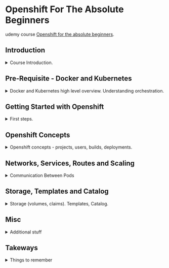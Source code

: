 <!--
// cSpell:ignore Mesos LACP
 -->

# Openshift For The Absolute Beginners

udemy course [Openshift for the absolute beginners](https://www.udemy.com/course/learn-openshift/).

## Introduction

<details>
<summary>
Course Introduction.
</summary>

### Introduction to Openshift

high level overview

Openshift is **Redhat**'s open source container platform, platform as a service.

- IaaS - Infrastructure as a service
- PaaS - Platform as a service
- SaaS - Software as a service

four different flavours:

1. Openshift Origin - open source application container platform.
2. Openshift Online - pulbic application development hosting service.
3. Openshift Dedicated - managed private cluster on AWS/Google clouds.
4. Openshift Enterprise - On-Premise private PaaS.

this course will mostly work with openshift origin.

> "**Openshift Origin** is based on top of Docker containers and the Kubernetes cluster manager, with added developer and operational centric tools that enable rapid application development, deployment and lifecycle management."

Openshift adds tools and support on top of Kubernetes clusters, with built in integrations for easier manager.

- source code manager (like github)
- pipeline
- registry
- software defined networking
- api-centric
- governance (access management)

</details>

## Pre-Requisite - Docker and Kubernetes

<details>
<summary>
Docker and Kubernetes high level overview. Understanding orchestration.
</summary>

Kubernetes = Containers + Orchestration

### Docker Overview

Docker is the most popular container technology.

- Hardware
- OS
- Libraries and Dependencies

complex software architecture requires a lot of diffrent services, such as a webserver, databases, messaging and so on. each service might need different versions, and those dependencies might conflict. and depending on how the software will be deployed, there might be other issues, this is called **the matrix from hell**.

there are problems with onboarding new developers, and each environment (development, testing, production) can also add complexity.

Containers allow us to package the dependencies for each part of the service, and run it independently, no matter the machine.

containers are separated environments that run isolated process, similar to a VM, but lightweight, as they share the underlying kernel.

containers are layered, each layer has the additional parts of the image. we can't run an windows container on a linux engine, but it doesn't matter so much, because the point of containers is to run applications, not to virtualize a machine. this is why containers are light weight compared to virtual machines. starting a container takes seconds, as opposed to minutes in virtual machines.

containers share more resources between one another as opposed to virtual machines.

docker registry - docker hub, which stores images for applications.

we can run many instances of the same image.

```sh
docker container run ansible
docker container run mongodb
docker container run redis
docker container run nodejs
```

Containers vs Image:

Images are used to create containers. an image is a blueprint, while the container is the instance of the application, each container with it's own "file system" layer.

images can be run on any container engine,and it will run the same no matter if it's done on the developer machine or by the operation teams.

### Kubernetes Overview

once we have images and containers, we can move on the orchastration, this matters when we have containers which are dependent on one another and must interact with one another, or when we need to scale up the amount of services to handle higher volume of requests.

Orchestration technologies:

- Docker Swarm
- Kubernetes
- Mesos

docker swarm is easy to set up and get started, Mesos is advanced and hard to learn, while kubernetes is very popular. all cloud providers support kubernetes.

kubernetes allows durability (highly available), scalability, ease of usage (load balancing). we can use kubernetes to run many nodes and even more containers with a declarative approach and configuration files.

</details>

## Getting Started with Openshift

<details>
<summary>
First steps.
</summary>

### Openshift - Architecture Overview

Openshift uses kubernetes as the base layer, with containers and images. it leverages the deployments,pods and services.

openshift can be configured to pull images from a public registry like docker hub, or use the Openshift Container Registry (OCR).

openshift comes with a management web console that allows users to manage the cluster.

the etcd key-value datastore.

nodes - worker and master nodes.

### Openshift - Setup

setting up openshift:

- on premise
- using public/private cloud

- all in one - master and worker node on the same machine, used for development.
- single master, multiple worker nodes
- highly available with many master and many workers.

minishift is an easy way to get started with openshift on a local machine. it bundles the kubernetes, etcd and openshift into a single ISO image that we can use. we can run it as an image on a virtual machine such as virtual box or vmware.

minishift uses the openshift origin configuration.

### Setup VirtualBox

setting up virtual box.deploying an ubuntu machine on it. we go to the [virtualBox website](https://www.virtualbox.org/), download the file and run it.

we click <kbd>next</kbd> in the wizard to install it. now we open the manager interface. we get an image from [OsBoxes website](https://www.osboxes.org/), we choose ubuntu and download the image to our computer. we open the zipped file and extract a _.vdi_ file.

in the management window, we click <kbd>new</kbd> and give the machine a name, and then we decide the type and version (linux release,32 and 64 bit options).

if we don't see the 64 bit option, we might need to enable the virtualization in the bios.

we choose the memory resource and give the machine some diskspace. then <kbd>browse</kbd> to choose the image we downloaded. before powering it up, we click <kbd>settings</kbd> and under _network_ we set the network type from **NAT** to **bridge**. we can also take a snapshot of the machine before starting.

the username and the password are provided for us when we download the image in osBoxes website.
in the machine we open the terminal and check our ip and make sure we can ssh into the virtual machine.

```sh
ipconfig
service ssh status
sudo apt-get update
apt-get install openssh-server
service ssh status
```

now we try to shh into the virtual machine, so from the host machine.

#### Demo - OpenShift Setup with Minishift

we download the minishift utility, we choose a proper version,place it in the same drive tha has the virtual box installed, and run the executable with the correct driver. this causes the whole process to start a vm with the minishift image.

```sh
minishift.exe start --vm-driver virtualbox
```

once it's done downloading and setting up, we will see the ip address for the web management console, and some credentials which explain how to login.

### Management - Web, CLI and REST API

we will start by looking at the ways to interact with the openshift cluster

- web console - the public ip address
- command line interface - with the openshift client
- rest api - used for integrations

we can start with the web console, we can start services and container, and set up projects.

the openshift client cli comes pre-packaged with the minishift.

```sh
oc login -u <username> -p <password>
oc logout
```

we can do rest api calls, but we need to provide an authorization header, the token is a unique key which we can get and is valid for 24 hours.

```sh
oc whoami -t #token
curl https://localhost:8443/oapi/v1/users \
    -H "Authorization: Bearer <Token>"
```

#### Demo - Openshift Management

a bit more about the webconsole and the cli.

the first page is a catalog, which allows us to quickly deploy applications wit a wizard, or to create a ci/cd pipeline. we can also create projects and configure the build/deployment and monitoring tools.

for the cli, we have the `oc` client.

```sh
minishift oc-env # get a command to set the path
SET PATH=C:\Users\usr\.minishift\cache\oc\v3.9.0\windows;%PATH% # add oc to the path
os login -u system:adming #login

oc status #
oc project <project_name> #move between projects
```

curl

```sh
oc whoami -t #token
curl https://192.168.99.102:8443/oapi/v1/projects \
    -H "Authorization: Bearer <Token>"
```

</details>

## Openshift Concepts

<details>
<summary>
Openshift concepts - projects, users, builds, deployments.
</summary>

### Projects and Users

a cluster can hold hundred of pods and containers, with many services and endpoints.

projects are a way to separate the resources, it's an isolated part inside the same environment, projects are built on top of kubernetes namespaces, and adds to it more isolation and grouping.

three types of users

- regular users (developers)
- system users - system:admin, system:master,
- service accounts - enabling communications inside the project, have the prefix system:service prefix.

openshift comes with an OAuth server. the configuration for it can be found at "/etc/openshift/master/master-config.yaml" file.

#### Demo - Projects and Users

```sh
oc login -u system:admin
oc get projects
oc get users
```

we can't log into the web console with the system admin users right away, we first need to create a user and give him the proper permissions.

```sh
oc adm add-cluster-role-to-user cluster-admin administrator user
```

now this user can see all the projects (including the ones that were configured by minishift).

### Builds and Deployments

we want to add an application to our project, we integrate source code management services such as github into Openshift.

when we add an application, we must specify the repository location, the build job is created automatically (clones the repository and builds an image), and it's pushed into a openshift repository.

a successful build also triggers an Openshit deployment, which is similar, but not the same as kubernetes deployment.

kubernetes deployment:

```yaml
apiVersion: apps/v1
kind: Deployment
```

openshift deployment:

```yaml
apiVersion: apps.openshift.io/v1
kind: DeploymentConfig
```

adding an application does all the steps:

> 1. Create Build
> 2. Download Source
> 3. Build Image
> 4. Push to Repository
> 5. Deploy

#### Demo - Deploy an Application

an example of deploying a simple application on the Openshift origin. we start with the openshift console, and a gitlab repository with two files: "app.py" and "requirements.txt".

we create a new project, select it, click <kbd>Browse Catalog</kbd>, choose python, and fill in the details in the wizard, the name of the application and the source code path.

now we move to the **overview** tab, and see that the deployment is in process. we can then move to the **builds** tab, to see the build pipeline in process. once it finished, we can see the deployment again and get the public ip address.

### Builds

build strategies and build configurations.

strategies:

- Docker Build
- Source To Image (S2I)

imagine we have this simple python app, built with the Flask framework.

```py
import os
from flask import Flask
app = Flask(__name__)

@app.route('/')
def main():
  return "Welcome"

@app.route('/how are you')
def hello():
  return "I am good, how about you?"

if __name__ == "__main__":
  app.run(host="0.0.0.0", port=8080)
```

kubernetes expects a docker image, so we need the configration to build it. manually, the dockerfile would look like this. this is the **Docker Build Strategy**

```docker
FROM ubuntu:16.04

RUN apt-get update && apt-get install -y python python-pip

RUN pip install flask

COPY app.py /opt/

ENTRYPOINT FLASK_APP=/opt/app.py flask run --host=0.0.0.0
```

the other strategy is **Source To Image Strategy**, which skips the manual docker file. and uses pre-built configurations.

we can also build artifacts, like library files, with the **Custom Build** option.

the internal registry is located at the address of "172.30.1.1:5000", we can use **Image Streams** to map images at registries to images used by the applications, this uses the image sha, so even if the image at the source changes, the original image is still used.

in the web console, we can see the Build configuration, and under the <kbd>Actions</kbd> button, we can view the build configuration yaml and see how it relates to the other fields/

```yaml
kind: "BuildConfig"
apiVersion: "v1"
metadate:
  name: "simple-webapp"
spec:
  runPolicy: "Serial"
  triggers:
    - type: "GitHub"
      github:
        secret: "<>"
    - type: "Generic"
      generic:
        secret: "<>"
    - type: "ImageChange"
  source:
    git:
      uri: "https://github.com/mmushad/simple-webapp-flask.git"
  strategy:
    type: Source
    sourceStrategy:
      from:
        kind: "ImageStreamTag"
        name: "python:3.6"
  output:
    to:
      kind: "ImageStreamTag"
      name: "simple-webapp:latest"
```

and to a docker file build strategy, we modify this file

```yaml
kind: "BuildConfig"
apiVersion: "v1"
metadate:
  name: "simple-webapp-docker" #changed
spec:
  runPolicy: "Serial"
  triggers:
    - type: "GitHub"
      github:
        secret: "<>"
    - type: "Generic"
      generic:
        secret: "<>"
    - type: "ImageChange"
  source:
    git:
      uri: "https://github.com/mmushad/simple-webapp-docker.git" #dockerfile
  strategy:
    type: Docker
    dockerStrategy:
      from:
        kind: "DockerImage"
        name: "ubuntu:16.04"
  output:
    to:
      kind: "ImageStreamTag"
      name: "simple-webapp:latest"
```

to add this configuration, we click <kbd>Add To Project</kbd> and then <kbd>Import</kbd>, and now we will have two configurations.

#### Demo - Builds

in the web console, we choose a project and an application, and view the build configuration. we can also see the web hooks/triggers, add environment variables and view events.

now we do the same process as before, in this example we create the docker file. we also create a new ImageStream tag, we create it under the <kbd>Images</kbd> tab, and duplicating the existing json and changing the name.

#### Coding Exercises: Builds

```yaml
apiVersion: build.openshift.io/v1
kind: BuildConfig
metadata:
  name: my-build-config
spec:
  runPolicy: Serial
  source:
    git:
      ref: master
      uri: https://github.com/mmumshad/simple-webapp-docker
    type: Git
  strategy:
    dockerStrategy:
    type: Docker
  output:
    to:
      kind: ImageStreamTag
      name: simple-webapp-docker:latest
  triggers:
    - type: ConfigChange
```

### Build Triggers

so far, we've initiated builds in a manual way, but in CI-CD cycles, we want to have automated builds. this means that when the source code is changed, then a new version of the application is built using the new code.

this is done by using webhooks, which are triggered when an evert (code change) happens, and they notify a diffrent service.

in github, we can look the <kbd>settings</kbd> tab, choose <kbd>webhooks</kbd> and then paste the url from the build configuration details.

we just need to make sure that github and openshift can talk to one another, they need to belong to the same network!

#### Demo - Build Triggers

adding a webhook, there are some defaults, but we can create more, under <kbd>Actions</kbd>, in **triggers** and we select **gitlab** as the type, and we create a new secret. once created, we get a url that we can paste into gitlab.

we might need to allow requests to local network if our openshift isn't public.

### Deployments

deployment in OS are similar to kubernetes deployments.

in kubernetes, the smallest unit is a pod (which contains one or more containers), next up is the replica-set, which is a set of pods. another level up is the deployment, which controls life time and updating.

in openshift, we can view the deployments under the applications tab in our project. the deployment uses the build configuration. it has the number of replicas and the deployment strategy (such as rolling update). just like builds, we can set deployment manually or by a trigger, and it is configured out of the box to run when the source code changes.

we can configure the deployment at a yaml file or with a wizard. we can rollback to previous deployments.

strategies:

- Recreate - destroy all, deploy all new.
- Rolling Update - destroy one, deploy one.
- Blue Green Update - deploy all, route to new, destroy old.
- AB deployment - splitting traffic between versions.

```sh
oc rollout latest dc/simple-webapp-docker
oc rollout history dc/simple-webapp-docker
oc rollout undo dc/simple-webapp-docker
```

#### Demo - Deployments

in the web management, we add a deployment, we click the <kbd>learn more</kbd> link to get a template for a deploymentConfig yaml.

we modify is and update the triggers. we click <kbd>add to project</kbd> and import the configuration file and fix any issues with the file.

we update the source code in the version control, which triggers a build, which triggers a deployment.

</details>

## Networks, Services, Routes and Scaling

<details>
<summary>
Communication Between Pods
</summary>

Kubernetes cluster are composed of nodes (master and workers), which run pods. the pods might need to communicate with one another, which means they must be on the same network, and have a unique IP address which they can access.

openshift uses SDN - Software Defined Network, which is a virtual network, an overlay network.

Open vSwitch:

- VLAN Tagging
- Trunking
- LACP
- Port Mirroring

the default id for this overlay network is _10.128.0.0/14_, where each node has a unique subnet

- _10.128.0.0/23_
- _10.128.2.0/23_
- _10.128.4.0/23_

if we want to see the ip addresses.
`oc get pods -o wide`

but those ips aren't set int stone, if a pod goes down, it will come back with a differnet ip. Openshift comes with a builtin DNS, based on SkyDns.

SDN plugins:

- **ovs-subnet** - connects all pods in the cluster (across all projects)
- **ovs-multitenant** - virtual network for each project.

there is also support for other plugins. if we want external connectivity, we use services and routes.

### Services and Routes

services are a way to connect pods with one another, rather than using ip addresses or dns name, we have the service which acts as a load balancer. we can use services to connect between pods internally, between the outside world and our pods, and our pods can connect to other sites/services.

each service has an ip address and DNS entry, there is an internal ip assigned, which is called **cluster IP**. services are linked to pods by using **selectors**. there are also the service ports and the target port.

to connect the service to the outside world, we use **Routes**, which act as a proxy. routes uses load balancing strategies, such as

- source - (default strategy) - always matching the same external ip to the same target, making it a _sticky session_.
- roundrobin - each connection is routed to the next target.
- leastconn - a connection is routed to the least used backend target.

we can configure SSL connection in the **security section**, we can configure http/https access, certificates, and configure a/b routing.

#### Demo - Services and Routes

in the web console, we take an example service file from the _learn more_ link, and we'll start editing it.

```yaml
apiVersion: v1
kind: Service
metadata:
  name: simple-webapp-docker
spec:
  selector:
    deployment: simple-webapp-docker
  ports:
    - name: 8080-tcp
      port: 8080
      targetPort: 8080
      protocol: TCP
```

now we import the file, and create the service, and we see the ip address. we can use the internal ip (ClusterIP) to access the pod from inside the cluster, but if we want to access it from outside, we need to create a **route**.

we fill in the details, if we want to use an exiting DNS, we need to have it set up to forward to the openshift route.

we can make a change to the application code and have the end-to-end cycle start again.

### Scaling

deployment controller -> replication controller.

the number of pods (replications) is controlled by the replication contoller. we can change it in the yaml file or in the web console.

#### Demo - Scaling

in the web management console.

we start a new application, which has a random colored background. we create a new projects, a new application, a new deployment. we can increase the number of pods by clicking the up arrow in the application page. this creates a new pod, which is managed by the same service, each access to the website is done by the service controller.

by default, the load balancing strategy uses the stickySession strategy, which means that the same client (browser) will always be directed to the same instance of the application.

we can change this by using a different load balancing strategy, such as round robin, and by disabling the cookies.

</details>

## Storage, Templates and Catalog

<details>
<summary>
Storage (volumes, claims). Templates, Catalog.
</summary>

### Storage

docker containers are meant to be ephemeral, and aren't supposed to hold data over time. if we wish the data to remain, we need to use persistent volumes.

openshift uses the same Kubernetes plugins to persist data and add storage to the cluster. we have persistant volumes and persistant volumes claims.

<kbd>Create Storage</kbd>

access modes:

- Single User (RWO)- read and write to a single user.
- Shared Access (RWX) - read and write for multiple users.
- Read Only (ROX) - read only for multiple users.

we give the volume a name and a size. and then we can add the storage to a pod.

#### Demo - Storage

we have a program that reads a file from a storage, so we need to provide a volume claim to make the pods able to access this file.

<kbd>Create Storage</kbd>, and then in the deployment configuration, we select <kbd>add Storage</kbd> and select our new volume.

in the example, the data is shared across multiple instances of the application. they can all see the changes done by the others.

### Example Voting Application Introduction

microservice architecture using a simple application, the voting application sample.

- voting-app
- in-memory DB (redis)
- worker (.Net)
- db (Postgres SQL)
- results-app (node JS)

we have different services and different programs in our deployment.

#### Demo - Deploy Example Voting Application on Openshift

now in openshift.

we create a new project. and now start deploying appliication. we take the template from github, copy it to a file and import it, so now we can use the redis template. we use the deafult values and set up a password. we next move to the python frontend application, we again use the default option. we need to pass the REDIS password as an environment variable.

we now move to the results side, a postgres SQL database and a node JS results page. for now we use environment variables, but in real life scenarios, we should use secrets. we also change the default port to 8080.

the final part is to deploy the worker application. this time we will use a docker-build strategy, we edit the yaml file and change the strategy. we can see the changes in the log of the application.

### Templates and Catalog

the catalog consists of the known applications that openshift knows how to handle, if we look at the **Django + Postgres SQL** option:

- image stream
- Build
- Deployment (application)
- Deployment (database)
- service (port 5432)
- secret (database credentials)
- Route
- Additional User Parameters

this is a template, it contains data about deploying a stack.

```yaml
apiVersion: v1
kind: Template
metadata:
  name: custom-app
objects:
  - apiVersion: v1
    kind: Secret
    #more fields
  - apiVersion: v1
    kind: Service
    #more fields
  - apiVersion: v1
    kind: Service
    #more fields
  - apiVersion: v1
    kind: Route
    #more fields
  - apiVersion: v1
    kind: BuildConfig
    #more fields
  - apiVersion: v1
    kind: DeploymentConfig
    #more fields
  - apiVersion: v1
    kind: DeploymentConfig
    #more fields
  - apiVersion: v1
    kind: ImageStream
    #more fields
parameters:
  - displayName: "Namespace"
    name: "NAMESPACE"
```

we can now create this template as a catalog item by running the openshift command
`oc create -f template-config.yml`.

#### Demo - Create a custom Catalog

we want to take the voting application and make it into a template / catalog item.

_example-coting-app-template.yml_
now we start copying the templates for all of the app components, we clear the unneeded parts. we start with the secrets, which are the passwords fot the postgres and redis databases.

```yml
apiVersion: v1
kind: Template
metadata:
  creationTimeStamp: null
  name: example-voting-app-template
objects:
  - apiVersion: v1
    kind: Secret
    data:
      database-name: db
      database-password: <> #postgres password
      database-user: postgres_user
    metadata:
      name: db
  - apiVersion: v1
    kind: Secret
    data:
      database-password: <> #redis_password
    metadata:
      name: redis
```

we do the same with the build configuration, and then the image streams configurations, we have 5 deployment configurations which we need to include. the next part is the services yaml files. and finally the routes.

we need to provide the namespace, because we can't add templates to the default namespace.

`oc create -f example-coting-app-template.yml -n someNameSpace`

we could also make things more complex by requesting parameters from the user in the wizard.

</details>

## Misc

<details>
<summary>
Additional stuff
</summary>

### Yaml

yaml is a file format, like xml and json. it is used to represent data, these three files represent the same data.

xml

```xml
<Servers>
  <Server>
    <name>Server1</name>
    <owner>John</owner>
    <created>12232012</created>
    <status>active</status>
  </Server>
</Servers>
```

json

```json
{
  "Servers": [
    {
      "name": "Server1",
      "owner": "John",
      "created": 12232012,
      "status": "active"
    }
  ]
}
```

yaml

```yaml
Servers:
  - name: Server1
    owner: John
    created: 12232012
    status: active
```

yaml uses key-value pairs, the format is\
`<key>: <value>`

where the space after `:` matters.

we can have arrays/list with the `-` to indicate elements, or inner dictionaries/maps. the indentation matters, elements at the same level must algin.

```yaml
Fruits:
  - Oranage
  - Apple
  - Banana

Banana:
  Calories: 105
  Fat: 0.4 g
  Carbs: 27 g
```

we can either have a value or a inner object (list/map), not both.

we can have nested elements, lists inside dictionaries, and so one.

**Dictionary vs List vs List of Dictionaries**

to store information on a single object, we use a dictionary. for many elements of the same type, we use a list.

```yaml
listExample:
  - element1
  - element2
  - element3

listOfDictionaries:
  - Key1: Value1
    Key2: Value2
  - Key1: Value3
    Key2: Value4
  - Key1: Value5
    Key2: Value6
```

dictionaries are unordered, while lists are ordered. dictionaries with the same proprties are identical if the values are the same, but lists aren't identical if the elements are identical, but not in the same values.

#### Yaml Exercise

```yaml
Fruit: Apple
Drink: Water
Dessert: Cake
Vegetable: Carrot
```

```yaml
Fruits:
  - Apple
  - Banana
  - Orange
Vegetables:
  - Carrot
  - Tomato
  - Cucumber
```

```yaml
Fruits:
  - Apple:
      Calories: 95
      Fat: 0.3
  - Banana:
      Calories: 105
      Fat: 0.4
  - Orange:
      Calories: 45
      Fat: 0.1

Vegetables:
  - Carrot:
      Calories: 25
      Fat: 0.1
  - Tomato:
      Calories: 22
      Fat: 0.2
  - Cucumber:
      Calories: 8
      Fat: 0.1
```

```yaml
Employee:
  Name: Jacob
  Sex: Male
  Age: 30
  Title: Systems Engineer
  Projects:
    - Automation
    - Support
  Payslips:
    - Month: June
      Wage: 4000
    - Month: July
      Wage: 4500
    - Month: August
      Wage: 4000
```

### GitLab - Setup

setting up a local gitlab, virtual machine. we start with the orcale virtual box, so now we use it to deploy a **CentOS** machine.

we go to the osBoxes website and pull the CentOS image. we extract it to a folder. we create a new virtual machine, the os system is _other (linux-64)_, we then take the image as the base for the hard drive. we need to set up a consistent, static ip address, so we need to add an adaptor, and disable the **dhcp** option.

the default username and password is mentioned in the site where we took the image.

we close the machine and then choose <kbd>clone virtual machine</kbd> (linked clone) to use the machine as a template.

we need to run a script to get the static ip for the cloned machine.

we get the gitlab to image from the gitlab website, we can use a docker image if we want.

now we can use the image to host a gitlab web console.

</details>

## Takeways

<details>
<summary>
Things to remember
</summary>

| Acronym | Full Name                    | Notes |
| ------- | ---------------------------- | ----- |
| OCR     | Openshift Container Registry |       |
| SCM     | Source Code Management       |       |

- `oc whoami` - get user
  - `oc whoami -t` get token
- `oc status`
- `oc login`
- `oc logout`
- `oc get <resource type>` - list resource
  - `oc get projects`
  - `oc get users`
- `oc adm add-cluster-role-to-user <cluster role> <user name>`
- `oc rollout latest dc/<deployment-name>`
- `oc rollout history dc/<deployment-name>`
- `oc rollout undo dc/<deployment-name>`
- `oc get <resource-type>`
  - `oc get <resource-type> -o wide`
- `oc create -f <file>`
- `oc export service db`
</details>

